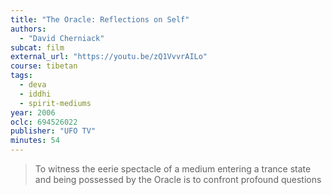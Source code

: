 ```yaml
---
title: "The Oracle: Reflections on Self"
authors:
  - "David Cherniack"
subcat: film
external_url: "https://youtu.be/zQ1VvvrAILo"
course: tibetan
tags:
  - deva
  - iddhi
  - spirit-mediums
year: 2006
oclc: 694526022
publisher: "UFO TV"
minutes: 54
---
```


> To witness the eerie spectacle of a medium entering a trance state and being possessed by the Oracle is to confront profound questions
